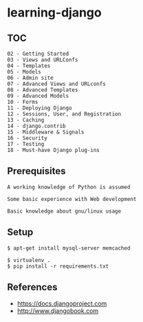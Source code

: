 learning-django
===============

TOC
---

    02 - Getting Started
    03 - Views and URLConfs
    04 - Templates
    05 - Models
    06 - Admin site
    07 - Advanced Views and URLconfs
    08 - Advanced Templates
    09 - Advanced Models
    10 - Forms
    11 - Deploying Django
    12 - Sessions, User, and Registration
    13 - Caching
    14 - django.contrib
    15 - Middleware & Signals
    16 - Security
    17 - Testing
    18 - Must-have Django plug-ins

Prerequisites
-------------

    A working knowledge of Python is assumed

    Some basic experience with Web development

    Basic knowledge about gnu/linux usage

Setup
-----

    $ apt-get install mysql-server memcached

    $ virtualenv .
    $ pip install -r requirements.txt

References
----------

- https://docs.djangoproject.com
- http://www.djangobook.com
